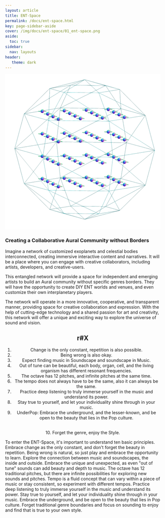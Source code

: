 ```yaml
---
layout: article
title: ENT-Space
permalink: /docs/ent-space.html
key: page-sidebar-aside
cover: /img/docs/ent-space/01_ent-space.png 
aside:
  toc: true
sidebar:
  nav: layouts
header:
   theme: dark
---
```


![Image](/img/docs/ent-space/02-space.png "ENT Space")

### Creating a Collaborative Aural Community without Borders

Imagine a network of customized exoplanets and celestial bodies interconnected, creating immersive interactive content and narratives. It will be a place where you can engage with creative collaborators, including artists, developers, and creative-users.

This entangled network will provide a space for independent and emerging artists to build an Aural community without specific genres borders. They will have the opportunity to create DIY ENT worlds and venues, and even customize their own interplanetary players. 

The network will operate in a more innovative, cooperative, and transparent manner, providing space for creative collaboration and expression. With the help of cutting-edge technology and a shared passion for art and creativity, this network will offer a unique and exciting way to explore the universe of sound and vision.


<center>
<h2> r#X </h2>

1. Change is the only constant, repetition is also possible.<br>
2. Being wrong is also okay. <br>
3. Expect finding music in Soundscape and soundscape in Music. <br>
4. Out of tune can be beautiful, each body, organ, cell, and the living organism has different resonant frequencies. <br>
5. The octave has 12 pitches, and infinite pitches at the same time. <br>
6. The tempo does not always have to be the same, also it can always be the same. <br>
7.  Practice deep listening to truly immerse yourself in the music and understand its power. <br>
8. Stay true to yourself, and let your individuality shine through in your music. <br>
9. UnderPop: Embrace the underground, and the lesser-known, and be open to the beauty that lies in the Pop culture.
 <br>
10. Forget the genre, enjoy the Style. <br>

</center>


To enter the ENT-Space, it's important to understand ten basic principles. Embrace change as the only constant, and don't forget the beauty in repetition. Being wrong is 
natural, so just play and embrace the opportunity to learn. Explore the connection between music and soundscapes, the inside and outside. Embrace the unique and unexpected, 
as even "out of tune" sounds can add beauty and depth to music. The octave has 12 traditional pitches, but there are infinite possibilities for exploring new sounds and 
pitches. Tempo is a fluid concept that can vary within a piece of music or stay consistent, so experiment with different tempos. Practice deep listening to truly immerse 
yourself in the music and understand its power. Stay true to yourself, and let your individuality shine through in your music. Embrace the underground, and be open to the 
beauty that lies in Pop culture. Forget traditional genre boundaries and focus on sounding to enjoy and find that is true to your own style. 